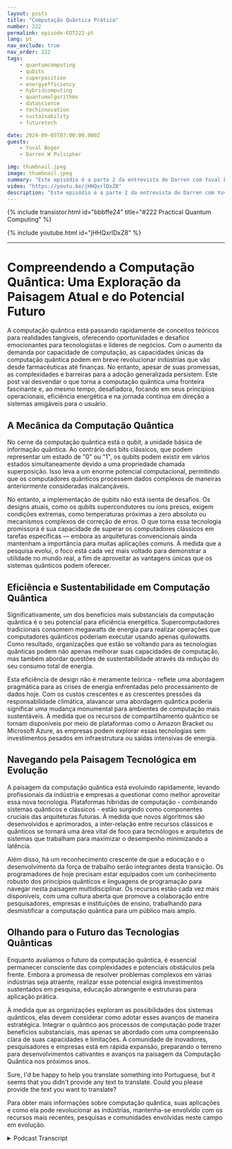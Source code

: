```yaml
---
layout: posts
title: "Computação Quântica Prática"
number: 222
permalink: episode-EDT222-pt
lang: pt
nav_exclude: true
nav_order: 222
tags:
    - quantumcomputing
    - qubits
    - superposition
    - energyefficiency
    - hybridcomputing
    - quantumalgorithms
    - datascience
    - techinnovation
    - sustainability
    - futuretech

date: 2024-09-05T07:00:00.000Z
guests:
    - Yuval Boger
    - Darren W Pulsipher

img: thumbnail.jpeg
image: thumbnail.jpeg
summary: "Este episódio é a parte 2 da entrevista de Darren com Yuval Boger, um colega podcaster e especialista em Computação Quântica. Eles ultrapassam o teórico e entram nos aspectos práticos da computação quântica, o que pode ser feito hoje, amanhã e no futuro."
video: "https://youtu.be/jHHQxrlDxZ8"
description: "Este episódio é a parte 2 da entrevista de Darren com Yuval Boger, um colega podcaster e especialista em Computação Quântica. Eles ultrapassam o teórico e entram nos aspectos práticos da computação quântica, o que pode ser feito hoje, amanhã e no futuro."
---
```


<div>
{% include transistor.html id="bbbffe24" title="#222 Practical Quantum Computing" %}

{% include youtube.html id="jHHQxrlDxZ8" %}
</div>

---

# Compreendendo a Computação Quântica: Uma Exploração da Paisagem Atual e do Potencial Futuro

A computação quântica está passando rapidamente de conceitos teóricos para realidades tangíveis, oferecendo oportunidades e desafios emocionantes para tecnologistas e líderes de negócios. Com o aumento da demanda por capacidade de computação, as capacidades únicas da computação quântica podem em breve revolucionar indústrias que vão desde farmacêuticas até finanças. No entanto, apesar de suas promessas, as complexidades e barreiras para a adoção generalizada persistem. Este post vai desvendar o que torna a computação quântica uma fronteira fascinante e, ao mesmo tempo, desafiadora, focando em seus princípios operacionais, eficiência energética e na jornada contínua em direção a sistemas amigáveis para o usuário.

## A Mecânica da Computação Quântica

No cerne da computação quântica está o qubit, a unidade básica de informação quântica. Ao contrário dos bits clássicos, que podem representar um estado de "0" ou "1", os qubits podem existir em vários estados simultaneamente devido a uma propriedade chamada superposição. Isso leva a um enorme potencial computacional, permitindo que os computadores quânticos processem dados complexos de maneiras anteriormente consideradas inalcançáveis.

No entanto, a implementação de qubits não está isenta de desafios. Os designs atuais, como os qubits supercondutores ou íons presos, exigem condições extremas, como temperaturas próximas a zero absoluto ou mecanismos complexos de correção de erros. O que torna essa tecnologia promissora é sua capacidade de superar os computadores clássicos em tarefas específicas — embora as arquiteturas convencionais ainda mantenham a importância para muitas aplicações comuns. À medida que a pesquisa evolui, o foco está cada vez mais voltado para demonstrar a utilidade no mundo real, a fim de aproveitar as vantagens únicas que os sistemas quânticos podem oferecer.

## Eficiência e Sustentabilidade em Computação Quântica

Significativamente, um dos benefícios mais substanciais da computação quântica é o seu potencial para eficiência energética. Supercomputadores tradicionais consomem megawatts de energia para realizar operações que computadores quânticos poderiam executar usando apenas quilowatts. Como resultado, organizações que estão se voltando para as tecnologias quânticas podem não apenas melhorar suas capacidades de computação, mas também abordar questões de sustentabilidade através da redução do seu consumo total de energia.

Esta eficiência de design não é meramente teórica - reflete uma abordagem pragmática para as crises de energia enfrentadas pelo processamento de dados hoje. Com os custos crescentes e as crescentes pressões da responsabilidade climática, alavancar uma abordagem quântica poderia significar uma mudança monumental para ambientes de computação mais sustentáveis. À medida que os recursos de compartilhamento quântico se tornam disponíveis por meio de plataformas como o Amazon Bracket ou Microsoft Azure, as empresas podem explorar essas tecnologias sem investimentos pesados em infraestrutura ou saídas intensivas de energia.

## Navegando pela Paisagem Tecnológica em Evolução

A paisagem da computação quântica está evoluindo rapidamente, levando profissionais da indústria e empresas a questionar como melhor aproveitar essa nova tecnologia. Plataformas híbridas de computação - combinando sistemas quânticos e clássicos - estão surgindo como componentes cruciais das arquiteturas futuras. À medida que novos algoritmos são desenvolvidos e aprimorados, a inter-relação entre recursos clássicos e quânticos se tornará uma área vital de foco para tecnólogos e arquitetos de sistemas que trabalham para maximizar o desempenho minimizando a latência.

Além disso, há um reconhecimento crescente de que a educação e o desenvolvimento da força de trabalho serão integrantes desta transição. Os programadores de hoje precisam estar equipados com um conhecimento robusto dos princípios quânticos e linguagens de programação para navegar nesta paisagem multidisciplinar. Os recursos estão cada vez mais disponíveis, com uma cultura aberta que promove a colaboração entre pesquisadores, empresas e instituições de ensino, trabalhando para desmistificar a computação quântica para um público mais amplo.

## Olhando para o Futuro das Tecnologias Quânticas

Enquanto avaliamos o futuro da computação quântica, é essencial permanecer consciente das complexidades e potenciais obstáculos pela frente. Embora a promessa de resolver problemas complexos em várias indústrias seja atraente, realizar esse potencial exigirá investimentos sustentados em pesquisa, educação abrangente e estruturas para aplicação prática.

À medida que as organizações exploram as possibilidades dos sistemas quânticos, elas devem considerar como adotar esses avanços de maneira estratégica. Integrar o quântico aos processos de computação pode trazer benefícios substanciais, mas apenas se abordado com uma compreensão clara de suas capacidades e limitações. A comunidade de inovadores, pesquisadores e empresas está em rápida expansão, preparando o terreno para desenvolvimentos cativantes e avanços na paisagem da Computação Quântica nos próximos anos.

Sure, I'd be happy to help you translate something into Portuguese, but it seems that you didn't provide any text to translate. Could you please provide the text you want to translate?

Para obter mais informações sobre computação quântica, suas aplicações e como ela pode revolucionar as indústrias, mantenha-se envolvido com os recursos mais recentes, pesquisas e comunidades envolvidas neste campo em evolução.



<details>
<summary> Podcast Transcript </summary>

<p></p>

</details>
